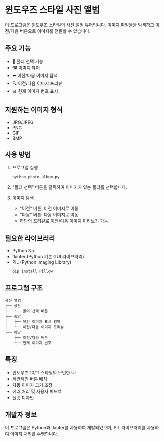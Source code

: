 # 윈도우즈 스타일 사진 앨범

이 프로그램은 윈도우즈 스타일의 사진 앨범 뷰어입니다. 이미지 파일들을 탐색하고 이전/다음 버튼으로 이미지를 전환할 수 있습니다.

## 주요 기능

- 📁 폴더 선택 기능
- 🖼️ 이미지 뷰어
- ⬅️ 이전/다음 이미지 탐색
- 🔍 이전/다음 이미지 프리뷰
- 📊 현재 이미지 번호 표시

## 지원하는 이미지 형식

- JPG/JPEG
- PNG
- GIF
- BMP

## 사용 방법

1. 프로그램 실행
   ```bash
   python photo_album.py
   ```

2. "폴더 선택" 버튼을 클릭하여 이미지가 있는 폴더를 선택합니다.

3. 이미지 탐색
   - "이전" 버튼: 이전 이미지로 이동
   - "다음" 버튼: 다음 이미지로 이동
   - 하단의 프리뷰로 이전/다음 이미지 미리보기 가능

## 필요한 라이브러리

- Python 3.x
- tkinter (Python 기본 GUI 라이브러리)
- PIL (Python Imaging Library)
  ```bash
  pip install Pillow
  ```

## 프로그램 구조

```
사진 앨범
├── 상단
│   └── 폴더 선택 버튼
├── 중앙
│   ├── 메인 이미지 표시 영역
│   └── 이전/다음 이미지 프리뷰
└── 하단
    ├── 이전/다음 버튼
    └── 현재 이미지 번호
```

## 특징

- 윈도우즈 10/11 스타일의 모던한 UI
- 직관적인 버튼 배치
- 자동 이미지 크기 조정
- 에러 처리 및 사용자 피드백
- 플랫 디자인

## 개발자 정보

이 프로그램은 Python과 tkinter를 사용하여 개발되었으며, PIL 라이브러리를 사용하여 이미지 처리를 수행합니다. 